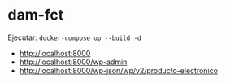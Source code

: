 # dam-fct
Ejecutar: `docker-compose up --build -d`

- [http://localhost:8000](http://localhost:8000)
- [http://localhost:8000/wp-admin](http://localhost:8000/wp-admin)
- [http://localhost:8000/wp-json/wp/v2/producto-electronico](http://localhost:8000/wp-json/wp/v2/producto-electronico)  

